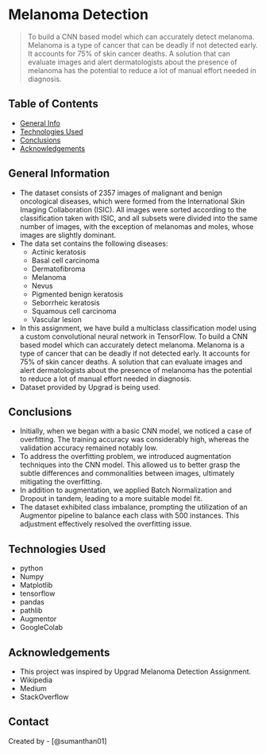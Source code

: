 # Melanoma Detection
> To build a CNN based model which can accurately detect melanoma. Melanoma is a type of cancer that can be deadly if not detected early. It accounts for 75% of skin cancer deaths. A solution that can evaluate images and alert dermatologists about the presence of melanoma has the potential to reduce a lot of manual effort needed in diagnosis.


## Table of Contents
* [General Info](#general-information)
* [Technologies Used](#technologies-used)
* [Conclusions](#conclusions)
* [Acknowledgements](#acknowledgements)

<!-- You can include any other section that is pertinent to your problem -->

## General Information
- The dataset consists of 2357 images of malignant and benign oncological diseases, which were formed from the International Skin Imaging Collaboration (ISIC). All images were sorted according to the classification taken with ISIC, and all subsets were divided into the same number of images, with the exception of melanomas and moles, whose images are slightly dominant.
- The data set contains the following diseases:
  - Actinic keratosis
  - Basal cell carcinoma
  - Dermatofibroma
  - Melanoma
  - Nevus
  - Pigmented benign keratosis
  - Seborrheic keratosis
  - Squamous cell carcinoma
  - Vascular lesion
- In this assignment, we have build a multiclass classification model using a custom convolutional neural network in TensorFlow. To build a CNN based model which can accurately detect melanoma. Melanoma is a type of cancer that can be deadly if not detected early. It accounts for 75% of skin cancer deaths. A solution that can evaluate images and alert dermatologists about the presence of melanoma has the potential to reduce a lot of manual effort needed in diagnosis.
- Dataset provided by Upgrad is being used.

<!-- You don't have to answer all the questions - just the ones relevant to your project. -->

## Conclusions
- Initially, when we began with a basic CNN model, we noticed a case of overfitting. The training accuracy was considerably high, whereas the validation accuracy remained notably low.
- To address the overfitting problem, we introduced augmentation techniques into the CNN model. This allowed us to better grasp the subtle differences and commonalities between images, ultimately mitigating the overfitting.
- In addition to augmentation, we applied Batch Normalization and Dropout in tandem, leading to a more suitable model fit.
- The dataset exhibited class imbalance, prompting the utilization of an Augmentor pipeline to balance each class with 500 instances. This adjustment effectively resolved the overfitting issue.

<!-- You don't have to answer all the questions - just the ones relevant to your project. -->


## Technologies Used
- python
- Numpy
- Matplotlib
- tensorflow
- pandas
- pathlib
- Augmentor
- GoogleColab

<!-- As the libraries versions keep on changing, it is recommended to mention the version of library used in this project -->

## Acknowledgements

- This project was inspired by Upgrad Melanoma Detection Assignment.
- Wikipedia
- Medium
- StackOverflow


## Contact
Created by - [@sumanthan01]


<!-- Optional -->
<!-- ## License -->
<!-- This project is open source and available under the [... License](). -->

<!-- You don't have to include all sections - just the one's relevant to your project -->